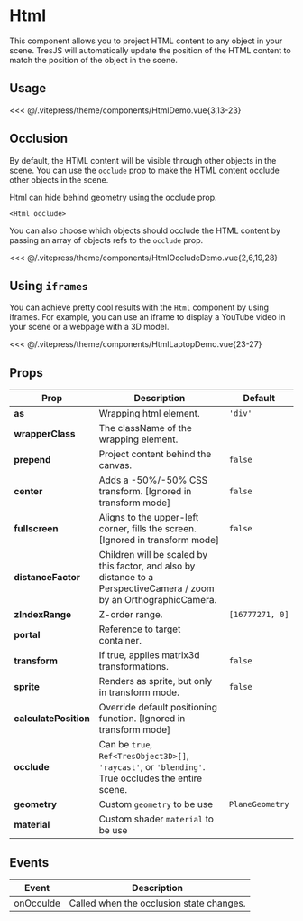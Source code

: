 # Html <Badge type="warning" text="^3.4.0" />

This component allows you to project HTML content to any object in your scene. TresJS will automatically update the position of the HTML content to match the position of the object in the scene.

<DocsDemo>
  <HtmlDemo />
</DocsDemo>

## Usage

<<< @/.vitepress/theme/components/HtmlDemo.vue{3,13-23}

## Occlusion

By default, the HTML content will be visible through other objects in the scene. You can use the `occlude` prop to make the HTML content occlude other objects in the scene.

Html can hide behind geometry using the occlude prop.

```
<Html occlude>
```

You can also choose which objects should occlude the HTML content by passing an array of objects refs to the `occlude` prop.

<DocsDemo>
  <HtmlOccludeDemo />
</DocsDemo>

<<< @/.vitepress/theme/components/HtmlOccludeDemo.vue{2,6,19,28}

## Using `iframes`

You can achieve pretty cool results with the `Html` component by using iframes. For example, you can use an iframe to display a YouTube video in your scene or a webpage with a 3D model.

<DocsDemo>
  <HtmlLaptopDemo />
</DocsDemo>

<<< @/.vitepress/theme/components/HtmlLaptopDemo.vue{23-27}

## Props

| Prop                | Description                                                                                                               | Default                                  |
|---------------------|---------------------------------------------------------------------------------------------------------------------------|------------------------------------------|
| **as**              | Wrapping html element.                                                                                                    | `'div'`                                  |
| **wrapperClass**    | The className of the wrapping element.                                                                                    |                                          |
| **prepend**         | Project content behind the canvas.                                                                                        | `false`                                  |
| **center**          | Adds a -50%/-50% CSS transform. [Ignored in transform mode]                                                               | `false`                                  |
| **fullscreen**      | Aligns to the upper-left corner, fills the screen. [Ignored in transform mode]                                            | `false`                                  |
| **distanceFactor**  | Children will be scaled by this factor, and also by distance to a PerspectiveCamera / zoom by an OrthographicCamera.      |                                          |
| **zIndexRange**     | Z-order range.                                                                                                            | `[16777271, 0]`                          |
| **portal**          | Reference to target container.                                                                                            |                                          |
| **transform**       | If true, applies matrix3d transformations.                                                                                | `false`                                  |
| **sprite**          | Renders as sprite, but only in transform mode.                                                                            | `false`                                  |
| **calculatePosition** | Override default positioning function. [Ignored in transform mode]                                                      |                                          |
| **occlude**         | Can be `true`, `Ref<TresObject3D>[]`, `'raycast'`, or `'blending'`. True occludes the entire scene.                       |                                          |
| **geometry**         | Custom `geometry` to be use                                                                                              |                    `PlaneGeometry`       |
| **material**         | Custom shader `material` to be use                                                                                              |                                          |

## Events

| Event               | Description                                                                                                               |
|---------------------|---------------------------------------------------------------------------------------------------------------------------|
| onOcculde           | Called when the occlusion state changes.                                                                                  |

